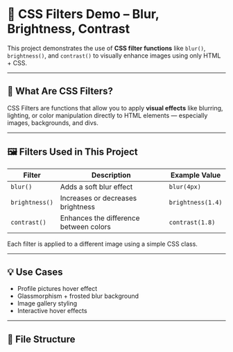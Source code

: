 # 🎨 CSS Filters Demo – Blur, Brightness, Contrast

This project demonstrates the use of **CSS filter functions** like `blur()`, `brightness()`, and `contrast()` to visually enhance images using only HTML + CSS.

---

## 🌟 What Are CSS Filters?

CSS Filters are functions that allow you to apply **visual effects** like blurring, lighting, or color manipulation directly to HTML elements — especially images, backgrounds, and divs.

---

## 🖼️ Filters Used in This Project

| Filter         | Description                              | Example Value     |
|----------------|------------------------------------------|-------------------|
| `blur()`       | Adds a soft blur effect                  | `blur(4px)`       |
| `brightness()` | Increases or decreases brightness         | `brightness(1.4)` |
| `contrast()`   | Enhances the difference between colors   | `contrast(1.8)`   |

Each filter is applied to a different image using a simple CSS class.

---

## 💡 Use Cases

- Profile pictures hover effect
- Glassmorphism + frosted blur background
- Image gallery styling
- Interactive hover effects

---

## 📂 File Structure


